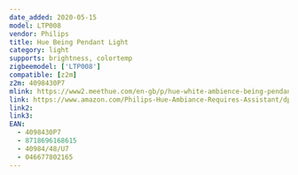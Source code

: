 ```yaml
---
date_added: 2020-05-15
model: LTP008
vendor: Philips
title: Hue Being Pendant Light
category: light
supports: brightness, colortemp
zigbeemodel: ['LTP008']
compatible: [z2m]
z2m: 4098430P7
mlink: https://www2.meethue.com/en-gb/p/hue-white-ambience-being-pendant-light/4098430P7
link: https://www.amazon.com/Philips-Hue-Ambiance-Requires-Assistant/dp/B07GVWFQDK
link2: 
link3: 
EAN: 
  - 4098430P7
  - 8718696168615
  - 40984/48/U7
  - 046677802165
---
```

